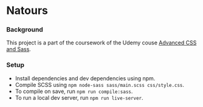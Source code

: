 # Natours

### Background

This project is a part of the coursework of the Udemy couse [Advanced CSS and Sass](https://www.udemy.com/course/advanced-css-and-sass/).

### Setup

- Install dependencies and dev dependencies using npm.
- Compile SCSS using `npm node-sass sass/main.scss css/style.css`.
- To compile on save, run `npm run compile:sass`.
- To run a local dev server, run `npm run live-server`.
